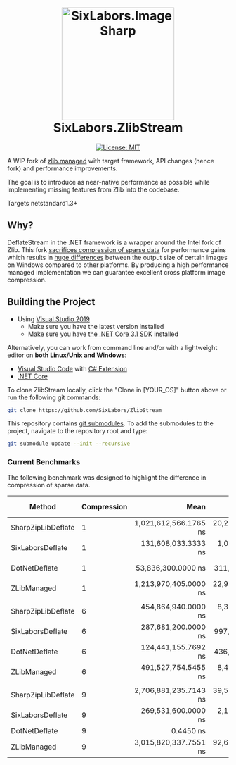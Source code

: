 <h1 align="center">

<img src="https://github.com/SixLabors/Branding/raw/master/icons/org/sixlabors.svg?sanitize=true" alt="SixLabors.ImageSharp" width="256"/>
<br/>
SixLabors.ZlibStream
</h1>

<div align="center">

[![License: MIT](https://img.shields.io/badge/License-MIT-yellow.svg)](https://opensource.org/licenses/MIT)
</div>

A WIP fork of [zlib.managed](https://github.com/Elskom/zlib.managed) with target framework, API changes (hence fork) and performance improvements.

The goal is to introduce as near-native performance as possible while implementing missing features from Zlib into the codebase.

Targets netstandard1.3+

## Why?

DeflateStream in the .NET framework is a wrapper around the Intel fork of Zlib.
 This fork [sacrifices compression of sparse data](https://github.com/dotnet/runtime/issues/28235) for performance gains which results in [huge differences](https://github.com/SixLabors/ImageSharp/issues/1027) between the output size of certain images on Windows compared to other platforms. By producing a high performance managed implementation we can guarantee excellent cross platform image compression. 
 
## Building the Project

- Using [Visual Studio 2019](https://visualstudio.microsoft.com/vs/)
  - Make sure you have the latest version installed
  - Make sure you have [the .NET Core 3.1 SDK](https://www.microsoft.com/net/core#windows) installed

Alternatively, you can work from command line and/or with a lightweight editor on **both Linux/Unix and Windows**:

- [Visual Studio Code](https://code.visualstudio.com/) with [C# Extension](https://marketplace.visualstudio.com/items?itemName=ms-vscode.csharp)
- [.NET Core](https://www.microsoft.com/net/core#linuxubuntu)

To clone ZlibStream locally, click the "Clone in [YOUR_OS]" button above or run the following git commands:

```bash
git clone https://github.com/SixLabors/ZlibStream
```

This repository contains [git submodules](https://blog.github.com/2016-02-01-working-with-submodules/). To add the submodules to the project, navigate to the repository root and type:

``` bash
git submodule update --init --recursive
```

### Current Benchmarks

The following benchmark was designed to highlight the difference in compression of sparse data. 
  
|             Method | Compression |                  Mean |              Error |              StdDev |                Median | Ratio | RatioSD |    Bytes |     Gen 0 |     Gen 1 | Gen 2 |  Allocated |
|------------------- |------------ |----------------------:|-------------------:|--------------------:|----------------------:|------:|--------:|---------:|----------:|----------:|------:|-----------:|
| SharpZipLibDeflate |           1 | 1,021,612,566.1765 ns | 20,200,814.4331 ns |  48,399,861.1732 ns | 1,037,427,350.0000 ns |  1.00 |    0.00 | 16315059 | 3000.0000 | 1000.0000 |     - | 49035656 B |
|   SixLaborsDeflate |           1 |   131,608,033.3333 ns |  1,033,111.2241 ns |     966,372.8800 ns |   131,561,325.0000 ns |  0.13 |    0.01 |   825050 |         - |         - |     - |  2097928 B |
|      DotNetDeflate |           1 |    53,836,300.0000 ns |    311,248.4785 ns |     259,906.5760 ns |    53,878,788.8889 ns |  0.05 |    0.00 |   825050 |         - |         - |     - |  2090486 B |
|        ZLibManaged |           1 | 1,213,970,405.0000 ns | 22,988,640.1437 ns |  26,473,752.1755 ns | 1,213,816,750.0000 ns |  1.22 |    0.09 | 16314795 |         - |         - |     - | 83079576 B |
|                    |             |                       |                    |                     |                       |       |         |          |           |           |       |            |
| SharpZipLibDeflate |           6 |   454,864,940.0000 ns |  8,395,919.5257 ns |   7,853,548.3335 ns |   455,084,600.0000 ns |  1.00 |    0.00 |   553805 |         - |         - |     - |  2864872 B |
|   SixLaborsDeflate |           6 |   287,681,200.0000 ns |    997,969.1038 ns |     884,673.6165 ns |   287,792,350.0000 ns |  0.63 |    0.01 |   659280 |         - |         - |     - |  2098608 B |
|      DotNetDeflate |           6 |   124,441,155.7692 ns |    436,466.0863 ns |     364,468.9497 ns |   124,335,950.0000 ns |  0.27 |    0.00 |   742721 |         - |         - |     - |  2090756 B |
|        ZLibManaged |           6 |   491,527,754.5455 ns |  8,499,167.4191 ns |  10,437,740.8637 ns |   487,268,900.0000 ns |  1.09 |    0.04 |   553817 |         - |         - |     - | 51372664 B |
|                    |             |                       |                    |                     |                       |       |         |          |           |           |       |            |
| SharpZipLibDeflate |           9 | 2,706,881,235.7143 ns | 39,566,104.7482 ns |  35,074,321.2825 ns | 2,692,407,600.0000 ns | 1.000 |    0.00 |   553805 |         - |         - |     - |  2864872 B |
|   SixLaborsDeflate |           9 |   269,531,600.0000 ns |  2,136,103.6604 ns |   1,783,743.3011 ns |   268,900,600.0000 ns | 0.100 |    0.00 |   659280 |         - |         - |     - |  2097928 B |
|      DotNetDeflate |           9 |             0.4450 ns |          0.0042 ns |           0.0039 ns |             0.4428 ns | 0.000 |    0.00 |       -1 |         - |         - |     - |          - |
|        ZLibManaged |           9 | 3,015,820,337.7551 ns | 92,630,177.8609 ns | 270,206,576.6429 ns | 2,897,383,800.0000 ns | 1.046 |    0.03 |   553817 |         - |         - |     - | 51372664 B |

